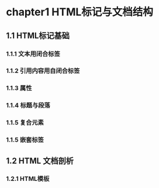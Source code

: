 # chapter1 HTML标记与文档结构 #

## 1.1 HTML标记基础 ##

### 1.1.1 文本用闭合标签 ###

### 1.1.2 引用内容用自闭合标签 ###

### 1.1.3 属性 ###

### 1.1.4 标题与段落  ###

### 1.1.5 复合元素 ###

### 1.1.5 嵌套标签 ###

## 1.2 HTML 文档剖析 ##

### 1.2.1 HTML模板 ###


